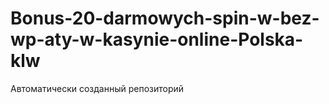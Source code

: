 # Bonus-20-darmowych-spin-w-bez-wp-aty-w-kasynie-online-Polska-klw
Автоматически созданный репозиторий
